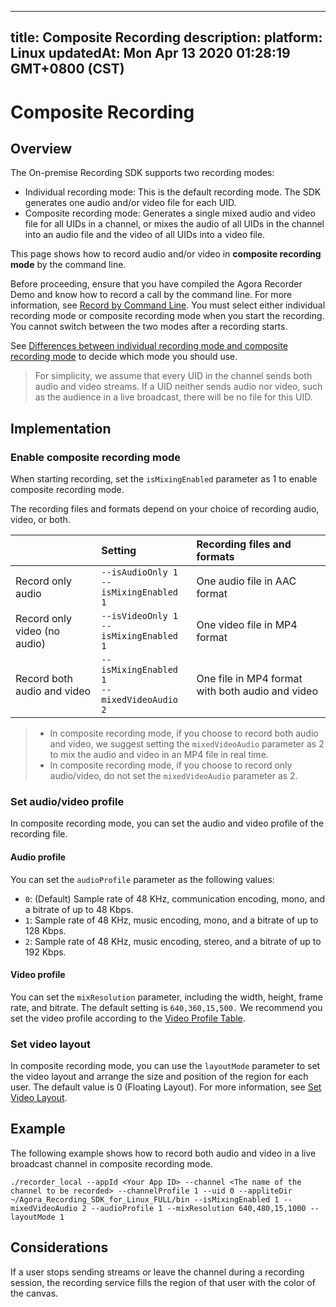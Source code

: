
---
title: Composite Recording
description: 
platform: Linux
updatedAt: Mon Apr 13 2020 01:28:19 GMT+0800 (CST)
---
# Composite Recording
## Overview

The On-premise Recording SDK supports two recording modes:

- Individual recording mode: This is the default recording mode. The SDK generates one audio and/or video file for each UID. 
- Composite recording mode: Generates a single mixed audio and video file for all UIDs in a channel, or mixes the audio of all UIDs in the channel into an audio file and the video of all UIDs into a video file.

This page shows how to record audio and/or video in **composite recording mode** by the command line.

Before proceeding, ensure that you have compiled the Agora Recorder Demo and know how to record a call by the command line. For more information, see [Record by Command Line](https://docs-preview.agoralab.co/en/Recording/recording_cmd_cpp). You must select either individual recording mode or composite recording mode when you start the recording. You cannot switch between the two modes after a recording starts. 

See [Differences between individual recording mode and composite recording mode](https://docs.agora.io/en/faq/recording_mode) to decide which mode you should use.

> For simplicity, we assume that every UID in the channel sends both audio and video streams. If a UID neither sends audio nor video, such as the audience in a live broadcast, there will be no file for this UID.

## Implementation

### Enable composite recording mode

When starting recording, set the `isMixingEnabled` parameter as 1 to enable composite recording mode. 

The recording files and formats depend on your choice of recording audio, video, or both.

|                              | Setting                                   | Recording files and formats                      |
| :--------------------------- | :---------------------------------------- | :----------------------------------------------- |
| Record only audio            | `--isAudioOnly 1`<br> `--isMixingEnabled 1`     | One audio file in AAC format                     |
| Record only video (no audio) | `--isVideoOnly 1` <br>`--isMixingEnabled 1`     | One video file in MP4 format                     |
| Record both audio and video  | `--isMixingEnabled 1` <br>`--mixedVideoAudio 2` | One file in MP4 format with both audio and video |

> - In composite recording mode, if you choose to record both audio and video, we suggest setting the  `mixedVideoAudio` parameter as 2 to mix the audio and video in an MP4 file in real time.
> - In composite recording mode, if you choose to record only audio/video, do not set the  `mixedVideoAudio` parameter as 2. 

### Set audio/video profile

In composite recording mode, you can set the audio and video profile of the recording file.

#### Audio profile

You can set the `audioProfile` parameter as the following values:

- `0`: (Default) Sample rate of 48 KHz, communication encoding, mono, and a bitrate of up to 48 Kbps.
- `1`: Sample rate of 48 KHz, music encoding, mono, and a bitrate of up to 128 Kbps.
- `2`: Sample rate of 48 KHz, music encoding, stereo, and a bitrate of up to 192 Kbps.

#### Video profile

You can set the `mixResolution` parameter, including the width, height, frame rate, and bitrate. The default setting is `640,360,15,500.` We recommend you set the video profile according to the [Video Profile Table](https://docs.agora.io/en/faq/recording_video_profile).

### Set video layout

In composite recording mode, you can use the `layoutMode` parameter to set the video layout and arrange the size and position of the region for each user. The default value is 0 (Floating Layout). For more information, see [Set Video Layout](../../en/Recording/recording_layout.md).

## Example

The following example shows how to record both audio and video in a live broadcast channel in composite recording mode. 

```
./recorder_local --appId <Your App ID> --channel <The name of the channel to be recorded> --channelProfile 1 --uid 0 --appliteDir ~/Agora_Recording_SDK_for_Linux_FULL/bin --isMixingEnabled 1 --mixedVideoAudio 2 --audioProfile 1 --mixResolution 640,480,15,1000 --layoutMode 1
```

## Considerations

If a user stops sending streams or leave the channel during a recording session, the recording service fills the region of that user with the color of the canvas.
